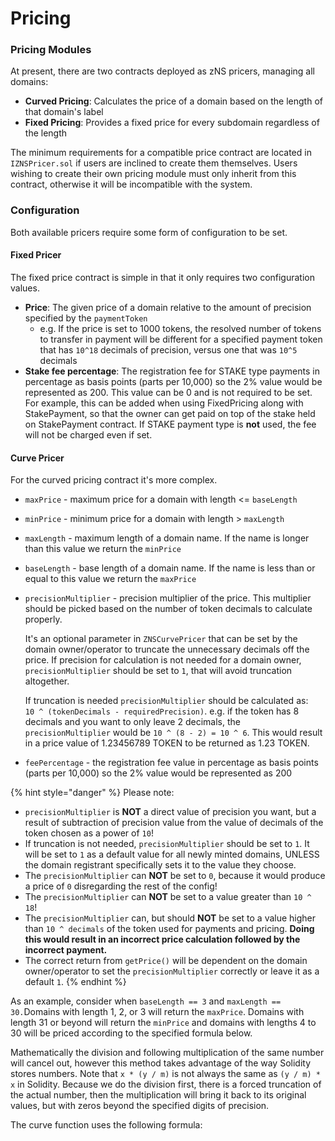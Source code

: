 # Pricing

### Pricing Modules <a href="#pricing-modules" id="pricing-modules"></a>

At present, there are two contracts deployed as zNS pricers, managing all domains:

* **Curved Pricing**: Calculates the price of a domain based on the length of that domain's label
* **Fixed Pricing**: Provides a fixed price for every subdomain regardless of the length

The minimum requirements for a compatible price contract are located in `IZNSPricer.sol` if users are inclined to create them themselves. Users wishing to create their own pricing module must only inherit from this contract, otherwise it will be incompatible with the system.

### Configuration

Both available pricers require some form of configuration to be set.

#### Fixed Pricer

The fixed price contract is simple in that it only requires two configuration values.

* **Price**: The given price of a domain relative to the amount of precision specified by the `paymentToken`
  * e.g. If the price is set to 1000 tokens, the resolved number of tokens to transfer in payment will be different for a specified payment token that has `10^18` decimals of precision, versus one that was `10^5` decimals
* **Stake fee percentage**: The registration fee for STAKE type payments in percentage as basis points (parts per 10,000) so the 2% value would be represented as 200. This value can be 0 and is not required to be set. For example, this can be added when using FixedPricing along with StakePayment, so that the owner can get paid on top of the stake held on StakePayment contract. If STAKE payment type is **not** used, the fee will not be charged even if set.

#### Curve Pricer

For the curved pricing contract it's more complex.

* `maxPrice` - maximum price for a domain with length <= `baseLength`
* `minPrice` - minimum price for a domain with length > `maxLength`
* `maxLength` - maximum length of a domain name. If the name is longer than this value we return the `minPrice`
* `baseLength` - base length of a domain name. If the name is less than or equal to this value we return the `maxPrice`
*   `precisionMultiplier` - precision multiplier of the price. This multiplier should be picked based on the number of token decimals to calculate properly.

    It's an optional parameter in `ZNSCurvePricer` that can be set by the domain owner/operator to truncate the unnecessary decimals off the price. If precision for calculation is not needed for a domain owner, `precisionMultiplier` should be set to `1`, that will avoid truncation altogether.

    If truncation is needed `precisionMultiplier` should be calculated as:\
    `10 ^ (tokenDecimals - requiredPrecision)`. e.g. if the token has 8 decimals and you want to only leave 2 decimals, the `precisionMultiplier` would be `10 ^ (8 - 2) = 10 ^ 6`. This would result in a price value of 1.23456789 TOKEN to be returned as 1.23 TOKEN.
* `feePercentage` - the registration fee value in percentage as basis points (parts per 10,000) so the 2% value would be represented as 200

{% hint style="danger" %}
Please note:

* `precisionMultiplier` is **NOT** a direct value of precision you want, but a result of subtraction of precision value from the value of decimals of the token chosen as a power of `10`!
* If truncation is not needed, `precisionMultiplier` should be set to `1`. It will be set to `1` as a default value for all newly minted domains, UNLESS the domain registrant specifically sets it to the value they choose.
* The `precisionMultiplier` can **NOT** be set to `0`, because it would produce a price of `0` disregarding the rest of the config!
* The `precisionMultiplier` can **NOT** be set to a value greater than `10 ^ 18`!
* The `precisionMultiplier` can, but should **NOT** be set to a value higher than `10 ^ decimals` of the token used for payments and pricing. **Doing this would result in an incorrect price calculation followed by the incorrect payment.**
* The correct return from `getPrice()` will be dependent on the domain owner/operator to set the `precisionMultiplier` correctly or leave it as a default `1`.
{% endhint %}

As an example, consider when `baseLength == 3` and `maxLength == 30.`Domains with length 1, 2, or 3 will return the `maxPrice`. Domains with length 31 or beyond will return the `minPrice`  and domains with lengths 4 to 30 will be priced according to the specified formula below.

Mathematically the division and following multiplication of the same number will cancel out, however this method takes advantage of the way Solidity stores numbers. Note that `x * (y / m)` is not always the same as `(y / m) * x` in Solidity. Because we do the division first, there is a forced truncation of the actual number, then the multiplication will bring it back to its original values, but with zeros beyond the specified digits of precision.

The curve function uses the following formula:
